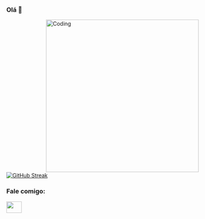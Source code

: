 ### Olá 👋

<!--
**viniciuslima2006/viniciuslima2006** is a ✨ _special_ ✨ repository because its `README.md` (this file) appears on your GitHub profile.

Here are some ideas to get you started:

- 🔭 I’m currently working on ...
- 🌱 I’m currently learning ...
- 👯 I’m looking to collaborate on ...
- 🤔 I’m looking for help with ...
- 💬 Ask me about ...
- 📫 How to reach me: ...
- 😄 Pronouns: ...
- ⚡ Fun fact: ...
-->
<img align="right" alt="Coding" width="400" src="https://user-images.githubusercontent.com/77249366/232326519-abc35ef9-5e11-42f7-8e4b-7852cf8e1663.gif">

[![GitHub Streak](https://github-readme-streak-stats.herokuapp.com/?user=viniciuslima2006)](https://git.io/streak-stats)

<h3 align="left">Fale comigo:</h3>
<p align="left">
<a href="instagram.com/_viinii7" target="blank"><img align="center" src="https://cdn.jsdelivr.net/npm/simple-icons@3.0.1/icons/instagram.svg" alt="" height="30" width="40" /></a>
</p>


